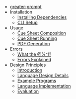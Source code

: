 * [greater-prompt](../README.md)
* Installation
  * [Installing Dependencies](installation/DEPENDENCIES.md)
  * [CLI Setup](installation/CLI.md)
* Usage
  * [Cue Sheet Composition](usage/CUE_SHEET_COMPOSITION.md)
  * [Cue Sheet Running](usage/CUE_SHEET_RUNNING.md)
  * [PDF Generation](usage/PDF_GENERATION.md)
* Errors
  * [What the @%^!?](errors/INTRO.md)
  * [Errors Explained](errors/ERRORS.md)
* Design Principles
  * [Introduction](design/INTRO.md)
  * [Language Design Details](design/LANGUAGE_DESIGN_DETAILS.md)
  * [Example Programs](design/EXAMPLE_PROGRAMS.md)
  * [Language Implementation](design/LANGUAGE_IMPLEMENTATION.md)
  * [Evaluation](design/EVALUATION.md)
